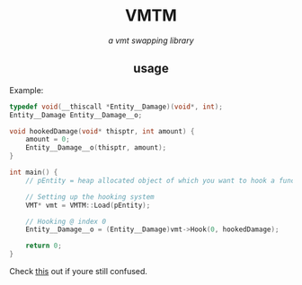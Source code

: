 <h1 align="center">VMTM</h1>

<p align="center"><em>a vmt swapping library</em></p>


<h2 align="center">usage</h2>

Example:

```cpp
typedef void(__thiscall *Entity__Damage)(void*, int);
Entity__Damage Entity__Damage__o;

void hookedDamage(void* thisptr, int amount) {
    amount = 0;
    Entity__Damage__o(thisptr, amount);
}

int main() {
    // pEntity = heap allocated object of which you want to hook a function.

    // Setting up the hooking system
    VMT* vmt = VMTM::Load(pEntity);

    // Hooking @ index 0
    Entity__Damage__o = (Entity__Damage)vmt->Hook(0, hookedDamage);

    return 0;
}
```
Check [this](https://github.com/aglaeaaaa/seat/blob/master/example.cpp) out if youre still confused.
